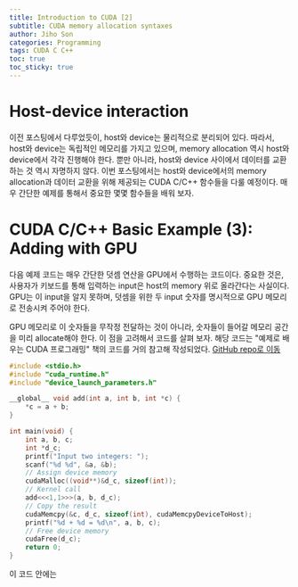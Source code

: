 ```yaml
---
title: Introduction to CUDA [2]
subtitle: CUDA memory allocation syntaxes
author: Jiho Son
categories: Programming
tags: CUDA C C++
toc: true
toc_sticky: true
---
```


# Host-device interaction

이전 포스팅에서 다루었듯이, host와 device는 물리적으로 분리되어 있다. 따라서, host와 device는 독립적인 메모리를 가지고 있으며, memory allocation 역시 host와 device에서 각각 진행해야 한다. 뿐만 아니라, host와 device 사이에서 데이터를 교환하는 것 역시 자명하지 않다. 이번 포스팅에서는 host와 device에서의 memory allocation과 데이터 교환을 위해 제공되는 CUDA C/C++ 함수들을 다룰 예정이다. 매우 간단한 예제를 통해서 중요한 몇몇 함수들을 배워 보자.

# CUDA C/C++ Basic Example (3): Adding with GPU

다음 예제 코드는 매우 간단한 덧셈 연산을 GPU에서 수행하는 코드이다. 중요한 것은, 사용자가 키보드를 통해 입력하는 input은 host의 memory 위로 올라간다는 사실이다. GPU는 이 input을 알지 못하며, 덧셈을 위한 두 input 숫자를 명시적으로 GPU 메모리로 전송시켜 주어야 한다.

GPU 메모리로 이 숫자들을 무작정 전달하는 것이 아니라, 숫자들이 들어갈 메모리 공간을 미리 allocate해야 한다. 이 점을 고려해서 코드를 살펴 보자. 해당 코드는 "예제로 배우는 CUDA 프로그래밍" 책의 코드를 거의 참고해 작성되었다. [GitHub repo로 이동](https://github.com/kadryjh1724/cudaExamples/blob/main/part2/code02-GPUadd.cu)

```c
#include <stdio.h>
#include "cuda_runtime.h"
#include "device_launch_parameters.h"

__global__ void add(int a, int b, int *c) {
    *c = a + b;
}

int main(void) {
    int a, b, c;
    int *d_c;
    printf("Input two integers: ");
    scanf("%d %d", &a, &b);
    // Assign device memory
    cudaMalloc((void**)&d_c, sizeof(int));
    // Kernel call
    add<<<1,1>>>(a, b, d_c);
    // Copy the result
    cudaMemcpy(&c, d_c, sizeof(int), cudaMemcpyDeviceToHost);
    printf("%d + %d = %d\n", a, b, c);
    // Free device memory
    cudaFree(d_c);
    return 0;
}
```

이 코드 안에는 